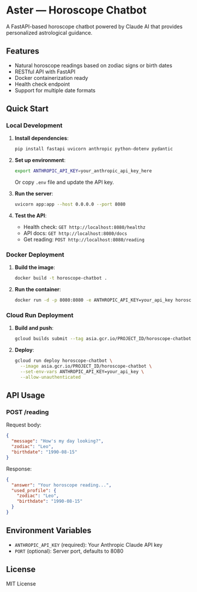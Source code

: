 # Aster — Horoscope Chatbot

A FastAPI-based horoscope chatbot powered by Claude AI that provides personalized astrological guidance.

## Features

- Natural horoscope readings based on zodiac signs or birth dates
- RESTful API with FastAPI
- Docker containerization ready
- Health check endpoint
- Support for multiple date formats

## Quick Start

### Local Development

1. **Install dependencies**:
   ```bash
   pip install fastapi uvicorn anthropic python-dotenv pydantic
   ```

2. **Set up environment**:
   ```bash
   export ANTHROPIC_API_KEY=your_anthropic_api_key_here
   ```
   Or copy `.env` file and update the API key.

3. **Run the server**:
   ```bash
   uvicorn app:app --host 0.0.0.0 --port 8080
   ```

4. **Test the API**:
   - Health check: `GET http://localhost:8080/healthz`
   - API docs: `GET http://localhost:8080/docs`
   - Get reading: `POST http://localhost:8080/reading`

### Docker Deployment

1. **Build the image**:
   ```bash
   docker build -t horoscope-chatbot .
   ```

2. **Run the container**:
   ```bash
   docker run -d -p 8080:8080 -e ANTHROPIC_API_KEY=your_api_key horoscope-chatbot
   ```

### Cloud Run Deployment

1. **Build and push**:
   ```bash
   gcloud builds submit --tag asia.gcr.io/PROJECT_ID/horoscope-chatbot
   ```

2. **Deploy**:
   ```bash
   gcloud run deploy horoscope-chatbot \
     --image asia.gcr.io/PROJECT_ID/horoscope-chatbot \
     --set-env-vars ANTHROPIC_API_KEY=your_api_key \
     --allow-unauthenticated
   ```

## API Usage

### POST /reading

Request body:
```json
{
  "message": "How's my day looking?",
  "zodiac": "Leo",
  "birthdate": "1990-08-15"
}
```

Response:
```json
{
  "answer": "Your horoscope reading...",
  "used_profile": {
    "zodiac": "Leo",
    "birthdate": "1990-08-15"
  }
}
```

## Environment Variables

- `ANTHROPIC_API_KEY` (required): Your Anthropic Claude API key
- `PORT` (optional): Server port, defaults to 8080

## License

MIT License